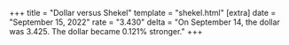 +++
title = "Dollar versus Shekel"
template = "shekel.html"
[extra]
date = "September 15, 2022"
rate = "3.430"
delta = "On September 14, the dollar was 3.425. The dollar became 0.121% stronger."
+++
